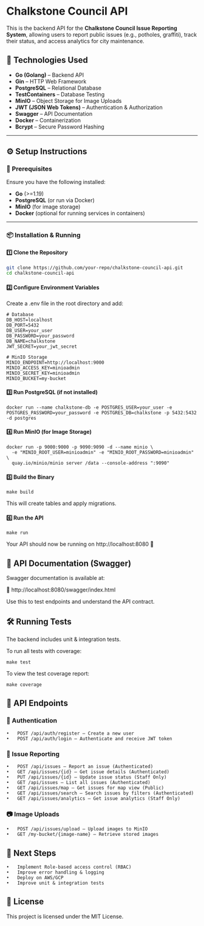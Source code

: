 # Chalkstone Council API

This is the backend API for the **Chalkstone Council Issue Reporting System**, allowing users to report public issues (e.g., potholes, graffiti), track their status, and access analytics for city maintenance.

## **🚀 Technologies Used**
- **Go (Golang)** – Backend API
- **Gin** – HTTP Web Framework
- **PostgreSQL** – Relational Database
- **TestContainers** – Database Testing
- **MinIO** – Object Storage for Image Uploads
- **JWT (JSON Web Tokens)** – Authentication & Authorization
- **Swagger** – API Documentation
- **Docker** – Containerization
- **Bcrypt** – Secure Password Hashing

---

## **⚙️ Setup Instructions**
### **📌 Prerequisites**
Ensure you have the following installed:
- **Go** (>=1.19)
- **PostgreSQL** (or run via Docker)
- **MinIO** (for image storage)
- **Docker** (optional for running services in containers)

---

### **📦 Installation & Running**
#### **1️⃣ Clone the Repository**
```sh
git clone https://github.com/your-repo/chalkstone-council-api.git
cd chalkstone-council-api
```

#### **2️⃣ Configure Environment Variables**

Create a .env file in the root directory and add:
```dotenv
# Database
DB_HOST=localhost
DB_PORT=5432
DB_USER=your_user
DB_PASSWORD=your_password
DB_NAME=chalkstone
JWT_SECRET=your_jwt_secret

# MinIO Storage
MINIO_ENDPOINT=http://localhost:9000
MINIO_ACCESS_KEY=minioadmin
MINIO_SECRET_KEY=minioadmin
MINIO_BUCKET=my-bucket
```


#### **3️⃣ Run PostgreSQL (if not installed)**
```shell
docker run --name chalkstone-db -e POSTGRES_USER=your_user -e POSTGRES_PASSWORD=your_password -e POSTGRES_DB=chalkstone -p 5432:5432 -d postgres
```

#### **4️⃣ Run MinIO (for Image Storage)**

```shell
docker run -p 9000:9000 -p 9090:9090 -d --name minio \
  -e "MINIO_ROOT_USER=minioadmin" -e "MINIO_ROOT_PASSWORD=minioadmin" \
  quay.io/minio/minio server /data --console-address ":9090"
```

#### **5️⃣ Build the Binary**
```shell
make build
```

This will create tables and apply migrations.

#### **6️⃣ Run the API**

```shell
make run
```

Your API should now be running on http://localhost:8080 🚀

## 📖 API Documentation (Swagger)

Swagger documentation is available at:

🔗 http://localhost:8080/swagger/index.html

Use this to test endpoints and understand the API contract.

## 🛠️ Running Tests

The backend includes unit & integration tests.

To run all tests with coverage:

```shell
make test
```

To view the test coverage report:

```shell
make coverage
```

## 📜 API Endpoints

### 📝 Authentication
	•	POST /api/auth/register – Create a new user
	•	POST /api/auth/login – Authenticate and receive JWT token

### 📍 Issue Reporting
	•	POST /api/issues – Report an issue (Authenticated)
	•	GET /api/issues/{id} – Get issue details (Authenticated)
	•	PUT /api/issues/{id} – Update issue status (Staff Only)
	•	GET /api/issues – List all issues (Authenticated)
	•	GET /api/issues/map – Get issues for map view (Public)
	•	GET /api/issues/search – Search issues by filters (Authenticated)
	•	GET /api/issues/analytics – Get issue analytics (Staff Only)

### 📷 Image Uploads
	•	POST /api/issues/upload – Upload images to MinIO
	•	GET /my-bucket/{image-name} – Retrieve stored images


## 🎯 Next Steps
	•	Implement Role-based access control (RBAC)
	•	Improve error handling & logging
	•	Deploy on AWS/GCP
	•	Improve unit & integration tests

## 📜 License

This project is licensed under the MIT License.